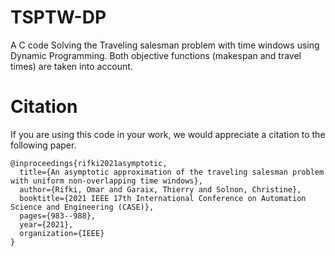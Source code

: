 # TSPTW-DP
A C code Solving the Traveling salesman problem with time windows using Dynamic Programming. Both objective functions (makespan and travel times) are taken into account. 

# Citation 
If you are using this code in your work, we would appreciate a citation to the following paper.
```
@inproceedings{rifki2021asymptotic,
  title={An asymptotic approximation of the traveling salesman problem with uniform non-overlapping time windows},
  author={Rifki, Omar and Garaix, Thierry and Solnon, Christine},
  booktitle={2021 IEEE 17th International Conference on Automation Science and Engineering (CASE)},
  pages={983--988},
  year={2021},
  organization={IEEE}
}
```
